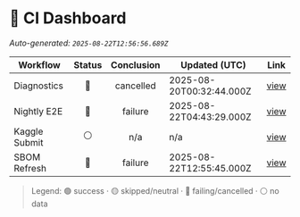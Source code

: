 # 🚦 CI Dashboard

_Auto-generated: `2025-08-22T12:56:56.689Z`_

| Workflow | Status | Conclusion | Updated (UTC) | Link |
|---|:---:|:---:|---|---|
| Diagnostics | 🔴 | cancelled | 2025-08-20T00:32:44.000Z | [view](https://github.com/bartytime4life/ArielSensorArray/actions/runs/17085098246) |
| Nightly E2E | 🔴 | failure | 2025-08-22T04:43:29.000Z | [view](https://github.com/bartytime4life/ArielSensorArray/actions/runs/17146290193) |
| Kaggle Submit | ⚪ | n/a | n/a | [view]( ) |
| SBOM Refresh | 🔴 | failure | 2025-08-22T12:55:45.000Z | [view](https://github.com/bartytime4life/ArielSensorArray/actions/runs/17155866414) |

> Legend: 🟢 success · 🟡 skipped/neutral · 🔴 failing/cancelled · ⚪ no data